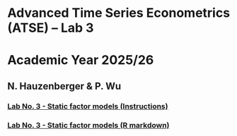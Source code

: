# Advanced Time Series Econometrics (ATSE) – Lab 3
# Academic Year 2025/26
## N. Hauzenberger & P. Wu

### [Lab No. 3 - Static factor models (Instructions)](./ECNM11049-Lab3.pdf)
### [Lab No. 3 - Static factor models (R markdown)](./ECNM11049-Lab3.html)
